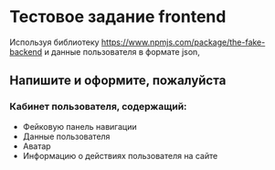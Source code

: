 # Тестовое задание frontend

Используя библиотеку https://www.npmjs.com/package/the-fake-backend и данные пользователя в формате json, 

## Напишите и оформите, пожалуйста

### Кабинет пользователя, содержащий:
* Фейковую панель навигации
* Данные пользователя
* Аватар
* Информацию о действиях пользователя на сайте